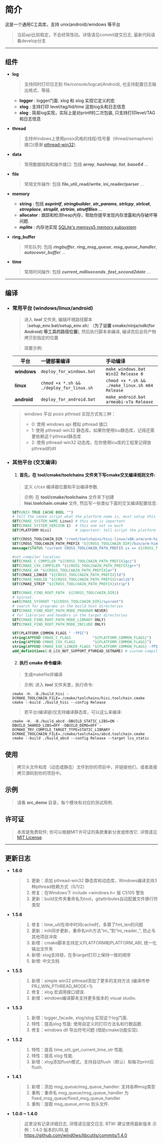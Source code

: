 # 简介
  这是一个通用C工具库，支持 unix(android)/windows 等平台
  > 当前api比较稳定，不会经常改动。详情请见commit提交日志, 最新代码请看develop分支

----
## 组件
* **log**
  > 支持同时打印日志到 file/console/logcat(Android), 也支持配置日志输出格式、等级.
  
  *  **logger** : logger门面. xlog 和 slog 实现它定义的宏
  *  **xlog** : 支持打印 level/tag/tid/time 这些log头和日志信息
  *  **slog** : 简易log实现，实际上是对printf的二次包装, 只支持打印level/TAG和日志信息

* **thread**
  > 支持Windows上使用posix风格的线程/信号量（thread/semaphore）接口(感谢 [pthread-win32](https://sourceforge.net/projects/pthreads4w/)). 

* **data**
  > 常用数据结构和操作接口: 包括 ***array***, ***hashmap***, ***list***, ***base64*** ...

* **file**
  > 常用文件操作: 包括 **file_util_read/write**, **ini_reader/parser** ...

* **memory**
   *  **string** : 包括 ***asprintf***, ***stringbuilder***, ***str_params***, ***strlcpy***, ***strlcat***, ***strreplace***, ***strsplit***, ***strtrim***, ***strutf8len*** ...
   *  **allocator** : 跟踪和检测heap内存，帮助你提早发现内存泄露和内存破坏等问题.
   *  **mplite** : 内存池实现 [SQLite's memsys5 memory subsystem](https://github.com/hannes/sqlite-simplified/blob/master/mem5.c)

* **ring_buffer**
  > 环形队列: 包括 ***ringbuffer***, ***ring_msg_queue***, ***msg_queue_handler***, ***autocover_buffer*** ...

* **time**
  > 常用时间操作: 包括 ***current_milliseconds***, ***fast_second2date*** ...

----
## 编译
  
  * ### 常用平台 (windows/linux/android)
    > 进入 ***tool***  文件夹, 编辑环境路径脚本（**setup_env.bat/setup_env.sh**）
    > (**为了设置 cmake/ninja/ndk(for Android) 等工具的路径位置**),
    > 然后执行脚本来编译, 编译完后会将产物拷贝到指定的位置
    
    > 简要示例:
    
    |平台         | 一键部署编译                             | 手动编译                                         |
    | --------    | :-----                                   | :----                                            |
    | **windows** | `deploy_for_windows.bat`                 | ` make_windows.bat Win32 Release 0 `             | 
    | **linux**   | `chmod +x *.sh && ./deploy_for_linux.sh` | ` chmod +x *.sh && ./make_linux.sh m64 Release ` |
    | **android** | `deploy_for_android.bat`                 | ` make_android.bat armeabi-v7a Release `         |
  
    > windows 平台 posix pthread 实现方式有三种：
    >  * 0: 使用 windows api 模拟 pthread 接口
    >  * 1: 使用 pthread-win32 静态库。如果你使用lcu静态库，记得还需要依赖这个pthread静态库
    >  * 2: 使用 pthread-win32 动态库。在你使用lcu库的工程里记得放pthread的dll
  
  * ### 其他平台 (交叉编译)
    1. #### 首先，在 **tool/cmake/toolchains** 文件夹下写cmake交叉编译规则文件:
      > 定义 c/cxx 编译器位置和平台编译参数.
      
      > 示例: 在 **tool/cmake/toolchains** 文件夹下创建 **hisi.toolchain.cmake** 文件, 
            然后写一些类似下面的交叉编译配置信息:
      ```cmake
      SET(UNIX TRUE CACHE BOOL "")
      # Tell the cmake script what the platform name is, must setup this for cross compile
      SET(CMAKE_SYSTEM_NAME Linux) # this one is important
      SET(CMAKE_SYSTEM_VERSION 1)  # this one not so much
      SET(PLATFORM Hisi)           # important: tell script the platform name
      
      SET(CROSS_TOOLCHAIN_DIR "/root/toolchains/hisi-linux/x86-arm/arm-himix100-linux")
      SET(CROSS_TOOLCHAIN_PATH_PREFIX "${CROSS_TOOLCHAIN_DIR}/bin/arm-himix100-linux-")
      message(STATUS "current CROSS_TOOLCHAIN_PATH_PREFIX is => ${CROSS_TOOLCHAIN_PATH_PREFIX}")
      
      #set compiler location
      SET(CMAKE_C_COMPILER "${CROSS_TOOLCHAIN_PATH_PREFIX}gcc")
      SET(CMAKE_CXX_COMPILER "${CROSS_TOOLCHAIN_PATH_PREFIX}g++")
      SET(CMAKE_AR "${CROSS_TOOLCHAIN_PATH_PREFIX}ar")
      SET(CMAKE_LINKER "${CROSS_TOOLCHAIN_PATH_PREFIX}ld")
      SET(CMAKE_RANLIB "${CROSS_TOOLCHAIN_PATH_PREFIX}ranlib")
      SET(CMAKE_STRIP "${CROSS_TOOLCHAIN_PATH_PREFIX}strip")
      
      SET(CMAKE_FIND_ROOT_PATH  ${CROSS_TOOLCHAIN_DIR})
      # Sysroot.
      set(CMAKE_SYSROOT "${CROSS_TOOLCHAIN_DIR}/sysroot")
      # search for programs in the build host directories
      SET(CMAKE_FIND_ROOT_PATH_MODE_PROGRAM NEVER)
      # for libraries and headers in the target directories
      SET(CMAKE_FIND_ROOT_PATH_MODE_LIBRARY ONLY)
      SET(CMAKE_FIND_ROOT_PATH_MODE_INCLUDE ONLY)
      
      SET(PLATFORM_COMMON_FLAGS " -fPIC")
      string(APPEND CMAKE_C_FLAGS          "${PLATFORM_COMMON_FLAGS}")
      string(APPEND CMAKE_CXX_FLAGS        "${PLATFORM_COMMON_FLAGS}")
      string(APPEND CMAKE_EXE_LINKER_FLAGS "${PLATFORM_COMMON_FLAGS} -fPIE")
      add_definitions(-D_LCU_NOT_SUPPORT_PTHREAD_SETNAME) # custom compile definitions
      ```
  
    2. #### 执行 cmake 命令编译:
      > 生成makefile并编译
      
      > 示例: 进入 ***tool*** 文件夹里，执行命令:
      ```shell
      cmake -H. -B./build_hisi -DCMAKE_TOOLCHAIN_FILE=./cmake/toolchains/hisi.toolchain.cmake 
      cmake --build ./build_hisi --config Release
      ```
     > 若平台(编译链)仅支持编译静态库，可以这么来编译:
     ```shell
     cmake -H. -B./build_abcd -DBUILD_STATIC_LIBS=ON -DBUILD_SHARED_LIBS=OFF -DBUILD_DEMO=OFF -DCMAKE_TRY_COMPILE_TARGET_TYPE=STATIC_LIBRARY -DCMAKE_TOOLCHAIN_FILE=./cmake/toolchains/abcd.toolchain.cmake
     cmake --build ./build_abcd --config Release --target lcu_static
     ```

## 使用
  > 拷贝头文件和库（动态或静态）文件到你的项目中，并链接他们，或者直接拷贝源码到你的项目中。

## 示例
  > 请看 **src_demo** 目录，每个模块有对应的测试用例.

## 许可证
  > 本库是免费软件; 你可以根据MIT许可证的条款重新分发或修改它. 详情请见 [MIT License](https://github.com/wind0ws/libcutils/blob/master/LICENSE).

----
## 更新日志

* **1.6.0**
  > 1. 更新：添加 pthread-win32 静态库和动态库，Windows编译支持3种pthread依赖方式（0/1/2）
  > 2. 修复：在Windows下 include <windows.h> 报 C5105 警告
  > 3. 更新：build文件夹重命名为tool，gitattributes自动配置文件换行符类型

* **1.5.6**
  > 1. 修复：time_util在命中时间cache时，多算了fmt_len的问题
  > 2. 更新：inih同步更新，重命名inih方法“ini_”到“ini_reader_”, 防止与其他项目冲突
  > 3. 新增：cmake脚本支持定义PLATFORM和PLATFORM_ABI, 统一化输出文件夹
  > 4. 新增: xlog支持锁，在多target打印上保持一致的顺序
  > 5. 新增: 中文文档

* **1.5.5**
  > 1. 新增：simple win32 pthread添加了更多的支持方法 (编译传参 PRJ_WIN_PTHREAD_MODE=1).
  > 2. 修复：xlog 宏调用接口错误.
  > 3. 新增：windows编译脚本支持更多版本的 visual studio.

* **1.5.3**
  > 1. 新增：logger_facade,  xlog/slog 实现这个log门面.
  > 2. 特性：提高xlog 性能: 使用自定义的打印方法名和行数函数.
  > 3. 修复：windows dll 导出符号问题 (借助cmake功能实现).

* **1.5.2**
  > 1. 特性：提高 time_util_get_current_time_str 性能.
  > 2. 特性：提高 xlog 性能.
  > 3. 新增：xlog添加flush模式，支持自动flush（默认）和每次print后flush.

* **1.4.1**
  > 1. 新增：添加 msg_queue/msg_queue_handler: 支持各种msg类型
  > 2. 重构：重命名 msg_queue/msg_queue_handler 为 fixed_msg_queue/fixed_msg_queue_handler
  > 3. 重构：提取 msg_queue_errno 到头文件.

* **1.0.0 ~ 1.4.0**
  > 这里没有记录详细日志, 详情请见提交日志. BTW: 建议使用最新版本
  >    示例：1.4.0 版本的URL是 https://github.com/wind0ws/libcutils/commits/1.4.0
  
